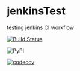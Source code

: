 # jenkinsTest
testing jenkins CI workflow


[![Build Status](https://travis-ci.org/tico2303/jenkinsTest.svg?branch=master)](https://travis-ci.org/tico2303/jenkinsTest)

![PyPI](https://img.shields.io/badge/python-2.7%7C3.4%7C3.5%7C-blue.svg)

[![codecov](https://codecov.io/gh/tico2303/jenkinsTest/branch/master/graph/badge.svg)](https://codecov.io/gh/tico2303/jenkinsTest)
